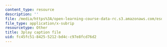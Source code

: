 ```yaml
---
content_type: resource
description: ''
file: /media/https%3A/open-learning-course-data-rc.s3.amazonaws.com/esd-290-special-topics-in-supply-chain-management-spring-2005/fc45fc5184255212bd4cc97e8fcd76d2_IqmrNUoiy7g.vtt
file_type: application/x-subrip
resourcetype: Other
title: 3play caption file
uid: fc45fc51-8425-5212-bd4c-c97e8fcd76d2
---
```

